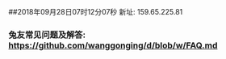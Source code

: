 ##2018年09月28日07时12分07秒 新址: 159.65.225.81
### 兔友常见问题及解答: https://github.com/wanggonging/d/blob/w/FAQ.md
